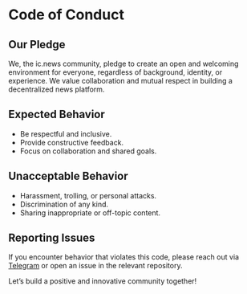 # Code of Conduct

## Our Pledge

We, the ic.news community, pledge to create an open and welcoming environment for everyone, regardless of background, identity, or experience. We value collaboration and mutual respect in building a decentralized news platform.

## Expected Behavior

- Be respectful and inclusive.
- Provide constructive feedback.
- Focus on collaboration and shared goals.

## Unacceptable Behavior

- Harassment, trolling, or personal attacks.
- Discrimination of any kind.
- Sharing inappropriate or off-topic content.

## Reporting Issues

If you encounter behavior that violates this code, please reach out via [Telegram](https://t.me/ic_news_hub) or open an issue in the relevant repository.

Let’s build a positive and innovative community together!
